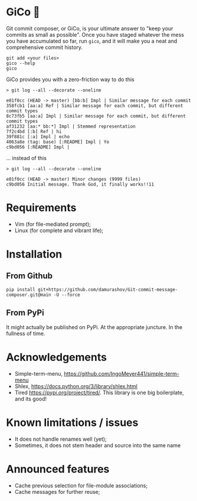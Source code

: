 # GiCo 🤌

Git commit composer, or GiCo, is your ultimate answer to "keep your commits as
small as possible". Once you have staged whatever the mess you have accumulated
so far, run `gico`, and it will make you a neat and comprehensive commit
history.

```
git add <your files>
gico --help
gico
```

GiCo provides you with a zero-friction way to do this

```
> git log --all --decorate --oneline

e01f0cc (HEAD -> master) [bb:b] Impl | Similar message for each commit
358fcb1 [aa:a] Ref | Similar message for each commit, but different commit types
8c73fb5 [aa:a] Impl | Similar message for each commit, but different commit types
af31232 [aa:* bb:*] Impl | Stemmed representation
7f2c4bd [:b] Ref | hi
39f881c [:a] Impl | echo
4063a8e (tag: base) [:README] Impl | Yo
c9bd056 [:README] Impl |
```

... instead of this

```
> git log --all --decorate --oneline

e01f0cc (HEAD -> master) Minor changes (9999 files)
c9bd056 Initial message. Thank God, it finally works!!11
```

# Requirements

- Vim (for file-mediated prompt);
- Linux (for complete and vibrant life);

# Installation

## From Github

```
pip install git+https://github.com/damurashov/Git-commit-message-composer.git@main -U --force
```

## From PyPi

It might actually be published on PyPi. At the appropriate juncture. In the fullness of time.

# Acknowledgements

- Simple-term-menu, https://github.com/IngoMeyer441/simple-term-menu
- Shlex, https://docs.python.org/3/library/shlex.html
- Tired https://pypi.org/project/tired/. This library is one big boilerplate, and its good!

# Known limitations / issues

- It does not handle renames well (yet);
- Sometimes, it does not stem header and source into the same name

# Announced features

- Cache previous selection for file-module associations;
- Cache messages for further reuse;
